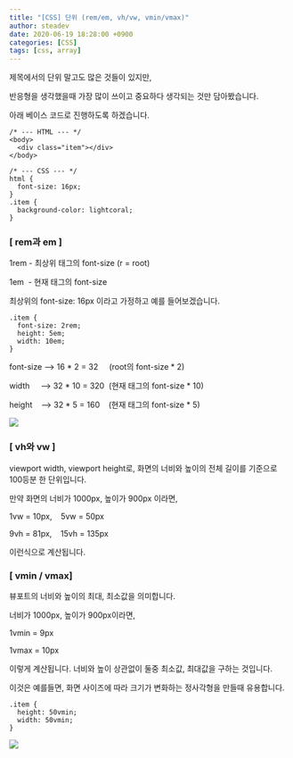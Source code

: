 ```yaml
---
title: "[CSS] 단위 (rem/em, vh/vw, vmin/vmax)"
author: steadev
date: 2020-06-19 18:28:00 +0900
categories: [CSS]
tags: [css, array]
---
```



제목에서의 단위 말고도 많은 것들이 있지만, 

반응형을 생각했을때 가장 많이 쓰이고 중요하다 생각되는 것만 담아봤습니다. 

아래 베이스 코드로 진행하도록 하겠습니다.

```
/* --- HTML --- */
<body>
  <div class="item"></div>
</body>

/* --- CSS --- */
html {
  font-size: 16px;
}
.item {
  background-color: lightcoral;
}
```

### **\[ rem과 em \]**

1rem - 최상위 태그의 font-size (r = root)

1em  - 현재 태그의 font-size

최상위의 font-size: 16px 이라고 가정하고 예를 들어보겠습니다. 

```
.item {
  font-size: 2rem;
  height: 5em;
  width: 10em;
}
```

font-size --> 16 \* 2 = 32     (root의 font-size \* 2)

width     --> 32 \* 10 = 320  (현재 태그의 font-size \* 10)

height    --> 32 \* 5 = 160    (현재 태그의 font-size \* 5)

<img src="https://steadev.github.io/assets/images/css/2020-06-19-1.png" />

### **\[ vh와 vw \]**

viewport width, viewport height로, 화면의 너비와 높이의 전체 길이를 기준으로 100등분 한 단위입니다.

만약 화면의 너비가 1000px, 높이가 900px 이라면,

1vw = 10px,    5vw = 50px

9vh = 81px,    15vh = 135px

이런식으로 계산됩니다.

### **\[ vmin / vmax\]**

뷰포트의 너비와 높이의 최대, 최소값을 의미합니다. 

너비가 1000px, 높이가 900px이라면, 

1vmin = 9px

1vmax = 10px

이렇게 계산됩니다. 너비와 높이 상관없이 둘중 최소값, 최대값을 구하는 것입니다. 

이것은 예를들면, 화면 사이즈에 따라 크기가 변화하는 정사각형을 만들때 유용합니다.

```
.item {
  height: 50vmin;
  width: 50vmin;
}
```

<img src="https://steadev.github.io/assets/images/css/2020-06-19-2.gif" />